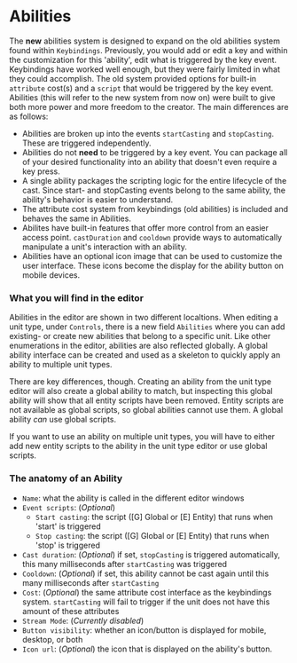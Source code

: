 # Abilities

The **new** abilities system is designed to expand on the old abilities system found within `Keybindings`. Previously, you would add or edit a key and within the customization for this 'ability', edit what is triggered by the key event.
Keybindings have worked well enough, but they were fairly limited in what they could accomplish. The old system provided options for built-in `attribute` cost(s) and a `script` that would be triggered by the key event.
Abilities (this will refer to the new system from now on) were built to give both more power and more freedom to the creator. The main differences are as follows:

- Abilities are broken up into the events `startCasting` and `stopCasting`. These are triggered independently.
- Abilities do not **need** to be triggered by a key event. You can package all of your desired functionality into an ability that doesn't even require a key press.
- A single ability packages the scripting logic for the entire lifecycle of the cast. Since start- and stopCasting events belong to the same ability, the ability's behavior is easier to understand.
- The attribute cost system from keybindings (old abilities) is included and behaves the same in Abilities.
- Abilites have built-in features that offer more control from an easier access point. `castDuration` and `cooldown` provide ways to automatically manipulate a unit's interaction with an ability.
- Abilities have an optional icon image that can be used to customize the user interface. These icons become the display for the ability button on mobile devices.

### What you will find in the editor

Abilities in the editor are shown in two different localtions. When editing a unit type, under `Controls`, there is a new field `Abilities` where you can add existing- or create new abilities that belong to a specific unit.
Like other enumerations in the editor, abilities are also reflected globally. A global ability interface can be created and used as a skeleton to quickly apply an ability to multiple unit types.

There are key differences, though. Creating an ability from the unit type editor will also create a global ability to match, but inspecting this global ability will show that all entity scripts have been removed.
Entity scripts are not available as global scripts, so global abilities cannot use them. A global ability *can* use global scripts.

If you want to use an ability on multiple unit types, you will have to either add new entity scripts to the ability in the unit type editor or use global scripts.

### The anatomy of an Ability

- `Name`:  what the ability is called in the different editor windows
- `Event scripts`:  (*Optional*)
    - `Start casting`: the script ([G] Global or [E] Entity) that runs when 'start' is triggered
    - `Stop casting`:  the script ([G] Global or [E] Entity) that runs when 'stop' is triggered
- `Cast duration`: (*Optional*) if set, `stopCasting` is triggered automatically, this many milliseconds after `startCasting` was triggered
- `Cooldown`: (*Optional*) if set, this ability cannot be cast again until this many milliseconds after `startCasting`
- `Cost`: (*Optional*) the same attribute cost interface as the keybindings system. `startCasting` will fail to trigger if the unit does not have this amount of these attributes
- `Stream Mode`: (*Currently disabled*)
- `Button visibility`: whether an icon/button is displayed for mobile, desktop, or both
- `Icon url`: (*Optional*) the icon that is displayed on the ability's button.
